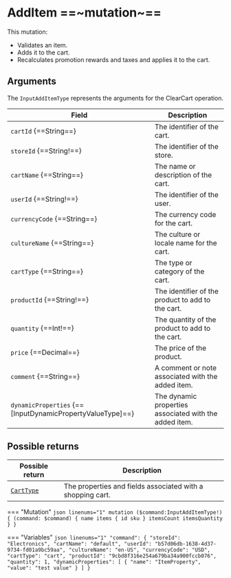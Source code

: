 # AddItem ==~mutation~==

This mutation:

* Validates an item.
* Adds it to the cart. 
* Recalculates promotion rewards and taxes and applies it to the cart.

## Arguments

The `InputAddItemType` represents the arguments for the ClearCart operation. 

| Field                         | Description                                                                                  |
|----------------------------------|----------------------------------------------------------------------------------------------|
| `cartId` {==String==}            | The identifier of the cart.                                                                  |
| `storeId` {==String!==}          | The identifier of the store.                                                                 |
| `cartName` {==String==}          | The name or description of the cart.                                                         |
| `userId` {==String!==}           | The identifier of the user.                                                                  |
| `currencyCode` {==String==}      | The currency code for the cart.                                                              |
| `cultureName` {==String==}       | The culture or locale name for the cart.                                                     |
| `cartType` {==String==}          | The type or category of the cart.                                                            |
| `productId` {==String!==}       | The identifier of the product to add to the cart.                                             |
| `quantity` {==Int!==}            | The quantity of the product to add to the cart.                                              |
| `price` {==Decimal==}            | The price of the product.                                                                    |
| `comment` {==String==}           | A comment or note associated with the added item.                                             |
| `dynamicProperties` {==[InputDynamicPropertyValueType]==} | The dynamic properties associated with the added item.               |

## Possible returns

| Possible return                                          	| Description                                                 	|
|---------------------------------------------------------	|------------------------------------------------------------	|
| [`CartType`](../objects/cart-type.md)                   	|  The properties and fields associated with a shopping cart.  	|


=== "Mutation"
    ```json linenums="1"
    mutation ($command:InputAddItemType!)
    {
        (command: $command)
        {
            name
            items
            {
                id
                sku
            }
            itemsCount
            itemsQuantity
        }
    }
    ```

=== "Variables"
    ```json linenums="1"
    "command": {
        "storeId": "Electronics",
        "cartName": "default",
        "userId": "b57d06db-1638-4d37-9734-fd01a9bc59aa",
        "cultureName": "en-US",
        "currencyCode": "USD",
        "cartType": "cart",
        "productId": "9cbd8f316e254a679ba34a900fccb076",
        "quantity": 1,
        "dynamicProperties": [
            {
                "name": "ItemProperty",
                "value": "test value"
            }
        ]
    }
    ```
